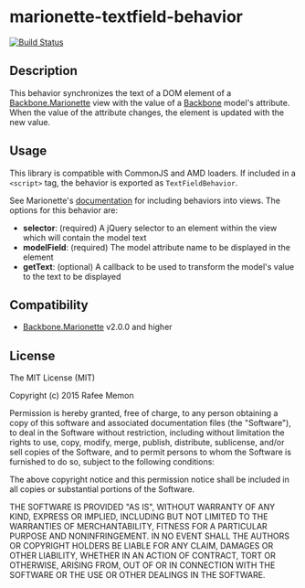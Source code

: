 marionette-textfield-behavior
=============================

[![Build Status](https://travis-ci.org/rafeememon/marionette-textfield-behavior.svg)](https://travis-ci.org/rafeememon/marionette-textfield-behavior)

## Description

This behavior synchronizes the text of a DOM element of a [Backbone.Marionette](http://marionettejs.com/) view with the value of a [Backbone](http://backbonejs.org/) model's attribute. When the value of the attribute changes, the element is updated with the new value.

## Usage

This library is compatible with CommonJS and AMD loaders. If included in a `<script>` tag, the behavior is exported as `TextFieldBehavior`.

See Marionette's [documentation](http://marionettejs.com/docs/marionette.behaviors.html) for including behaviors into views. The options for this behavior are:

- **selector**: (required) A jQuery selector to an element within the view which will contain the model text
- **modelField**: (required) The model attribute name to be displayed in the element
- **getText**: (optional) A callback to be used to transform the model's value to the text to be displayed

## Compatibility

- [Backbone.Marionette](http://marionettejs.com/) v2.0.0 and higher

## License

The MIT License (MIT)

Copyright (c) 2015 Rafee Memon

Permission is hereby granted, free of charge, to any person obtaining a copy
of this software and associated documentation files (the "Software"), to deal
in the Software without restriction, including without limitation the rights
to use, copy, modify, merge, publish, distribute, sublicense, and/or sell
copies of the Software, and to permit persons to whom the Software is
furnished to do so, subject to the following conditions:

The above copyright notice and this permission notice shall be included in all
copies or substantial portions of the Software.

THE SOFTWARE IS PROVIDED "AS IS", WITHOUT WARRANTY OF ANY KIND, EXPRESS OR
IMPLIED, INCLUDING BUT NOT LIMITED TO THE WARRANTIES OF MERCHANTABILITY,
FITNESS FOR A PARTICULAR PURPOSE AND NONINFRINGEMENT. IN NO EVENT SHALL THE
AUTHORS OR COPYRIGHT HOLDERS BE LIABLE FOR ANY CLAIM, DAMAGES OR OTHER
LIABILITY, WHETHER IN AN ACTION OF CONTRACT, TORT OR OTHERWISE, ARISING FROM,
OUT OF OR IN CONNECTION WITH THE SOFTWARE OR THE USE OR OTHER DEALINGS IN THE
SOFTWARE.
